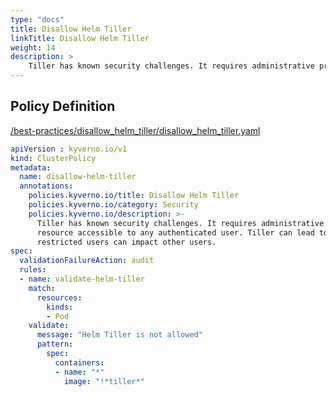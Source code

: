 ```yaml
---
type: "docs"
title: Disallow Helm Tiller
linkTitle: Disallow Helm Tiller
weight: 14
description: >
    Tiller has known security challenges. It requires administrative privileges and acts as a shared resource accessible to any authenticated user. Tiller can lead to privilege escalation as restricted users can impact other users.
---
```


## Policy Definition
<a href="https://github.com/kyverno/policies/raw/main//best-practices/disallow_helm_tiller/disallow_helm_tiller.yaml" target="-blank">/best-practices/disallow_helm_tiller/disallow_helm_tiller.yaml</a>

```yaml
apiVersion : kyverno.io/v1
kind: ClusterPolicy
metadata:
  name: disallow-helm-tiller
  annotations:
    policies.kyverno.io/title: Disallow Helm Tiller
    policies.kyverno.io/category: Security
    policies.kyverno.io/description: >-
      Tiller has known security challenges. It requires administrative privileges and acts as a shared
      resource accessible to any authenticated user. Tiller can lead to privilege escalation as
      restricted users can impact other users.
spec:
  validationFailureAction: audit
  rules:
  - name: validate-helm-tiller
    match:
      resources:
        kinds:
        - Pod
    validate:
      message: "Helm Tiller is not allowed"  
      pattern:
        spec:
          containers:
          - name: "*"
            image: "!*tiller*"

```
